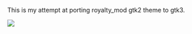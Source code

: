 This is my attempt at porting royalty_mod gtk2 theme to gtk3. 

![](http://i.imgur.com/QZEYpg2.png)

